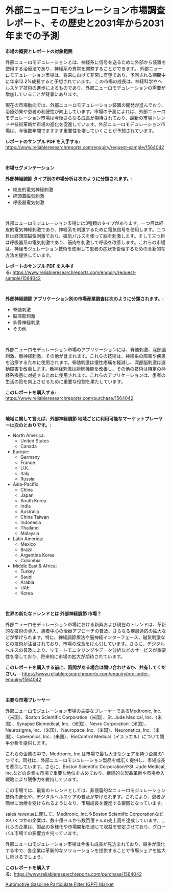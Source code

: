<p><h1>外部ニューロモジュレーション市場調査レポート、その歴史と2031年から2031年までの予測</h1></p><p><strong>市場の概要とレポートの対象範囲</strong></p>
<p><p>外部ニューロモデュレーションとは、神経系に信号を送るために外部から装置を使用する治療法であり、神経系の異常を調整することができます。 外部ニューロモデュレーション市場は、将来に向けて非常に有望であり、予測される期間中に年率12.2%成長すると予想されています。 この市場の成長は、神経科学やヘルスケア技術の進歩によるものであり、外部ニューロモデュレーションの需要が増加していることが背景にあります。</p><p>現在の市場動向では、外部ニューロモデュレーション装置の開発が進んでおり、治療効果や患者の利便性が向上しています。市場の予測によれば、外部ニューロモデュレーション市場は今後さらなる成長が期待されており、最新の市場トレンドや技術革新が市場の進化を促進しています。外部ニューロモデュレーション市場は、今後数年間でますます重要性を増していくことが予想されています。</p></p>
<p><strong>レポートのサンプル PDF を入手する:</strong> <a href="https://www.reliableresearchreports.com/enquiry/request-sample/1564042">https://www.reliableresearchreports.com/enquiry/request-sample/1564042</a></p>
<p>&nbsp;</p>
<p><strong>市場セグメンテーション</strong></p>
<p><strong>外部神経調節 タイプ別の市場分析は次のように分類されます。:</strong></p>
<p><ul><li>経皮的電気神経刺激</li><li>経頭蓋磁気刺激</li><li>呼吸器電気刺激</li></ul></p>
<p>&nbsp;</p>
<p><p>外部ニューロモジュレーション市場には3種類のタイプがあります。一つ目は経皮的電気神経刺激であり、神経系を刺激するために電気信号を使用します。二つ目は経頭部磁気刺激であり、磁気パルスを使って脳を刺激します。そして三つ目は呼吸器系の電気刺激であり、筋肉を刺激して呼吸を改善します。これらの市場は、神経モジュレーション技術を使用して患者の症状を管理するための革新的な方法を提供しています。</p></p>
<p><strong>レポートのサンプル PDF を入手する:</strong>&nbsp;<a href="https://www.reliableresearchreports.com/enquiry/request-sample/1564042">https://www.reliableresearchreports.com/enquiry/request-sample/1564042</a></p>
<p>&nbsp;</p>
<p><strong> 外部神経調節 アプリケーション別の市場産業調査は次のように分類されます。:</strong></p>
<p><ul><li>脊髄刺激</li><li>脳深部刺激</li><li>仙骨神経刺激</li><li>その他</li></ul></p>
<p>&nbsp;</p>
<p><p>外部ニューロモデュレーション市場のアプリケーションには、脊髄刺激、深部脳刺激、骶神経刺激、その他が含まれます。これらの技術は、神経系の障害や疾患を治療するために使用されます。脊髄刺激は慢性疼痛を軽減し、深部脳刺激は運動障害を改善します。骶神経刺激は膀胱機能を改善し、その他の技術は特定の神経系疾患に対処するために使用されます。これらのアプリケーションは、患者の生活の質を向上させるために重要な役割を果たしています。</p></p>
<p><strong>このレポートを購入する:</strong>&nbsp; <a href="https://www.reliableresearchreports.com/purchase/1564042">https://www.reliableresearchreports.com/purchase/1564042</a></p>
<p>&nbsp;</p>
<p><strong>地域に関して言えば、外部神経調節 地域ごとに利用可能なマーケットプレーヤーは次のとおりです。:</strong></p>
<p><ul>
    <li>
        North America:
        <ul>
            <li>United States</li>
            <li>Canada</li>
        </ul>
    </li>
    <li>
        Europe:
        <ul>
            <li>Germany</li>
            <li>France</li>
            <li>U.K.</li>
            <li>Italy</li>
            <li>Russia</li>
        </ul>
    </li>
    <li>
        Asia-Pacific:
        <ul>
            <li>China</li>
            <li>Japan</li>
            <li>South Korea</li>
            <li>India</li>
            <li>Australia</li>
            <li>China Taiwan</li>
            <li>Indonesia</li>
            <li>Thailand</li>
            <li>Malaysia</li>
        </ul>
    </li>
    <li>
        Latin America:
        <ul>
            <li>Mexico</li>
            <li>Brazil</li>
            <li>Argentina Korea</li>
            <li>Colombia</li>
        </ul>
    </li>
    <li>
        Middle East & Africa:
        <ul>
            <li>Turkey</li>
            <li>Saudi</li>
            <li>Arabia</li>
            <li>UAE</li>
            <li>Korea</li>
        </ul>
    </li>
    </ul></p>
<p>&nbsp;</p>
<p><strong>世界の新たなトレンドとは 外部神経調節 市場？</strong></p>
<p><p>外部ニューロモデュレーション市場における新興および現在のトレンドは、革新的な技術の導入、患者中心の治療アプローチの普及、さらなる疾患適応の拡大などが挙げられます。特に、神経調節療法や脳神経インターフェース、磁気刺激などの技術が注目されており、市場の成長をけん引しています。さらに、デジタルヘルスの普及により、リモートモニタリングやデータ分析などのサービスが重要性を増しており、将来的に市場の拡大が期待されています。</p></p>
<p><strong>このレポートを購入する前に、質問がある場合は問い合わせるか、共有してください。</strong>- <a href="https://www.reliableresearchreports.com/enquiry/pre-order-enquiry/1564042">https://www.reliableresearchreports.com/enquiry/pre-order-enquiry/1564042</a></p>
<p>&nbsp;</p>
<p><strong>主要な市場プレーヤー</strong></p>
<p><p>外部ニューロモジュレーション市場の主要なプレーヤーであるMedtronic, Inc.（米国）、Boston Scientific Corporation（米国）、St. Jude Medical, Inc.（米国）、Synapse Biomedical, Inc.（米国）、Nevro Corporation（米国）、Neurosigma, Inc.（米国）、Neuropace, Inc.（米国）、Neuronetics, Inc.（米国）、Cyberonics, Inc.（米国）、BioControl Medical（イスラエル）について競争分析を提供します。</p><p>これらの企業の中で、Medtronic, Inc.は市場で最も大きなシェアを持つ企業の1つです。同社は、外部ニューロモジュレーション製品を幅広く提供し、市場成長を牽引しています。さらに、Boston Scientific CorporationやSt. Jude Medical, Inc.などの企業も市場で重要な地位を占めており、継続的な製品革新や市場参入戦略により競争力を維持しています。</p><p>この市場では、最新のトレンドとしては、非侵襲的なニューロモジュレーション技術の進化や、デジタルヘルスケアの普及が挙げられます。これにより、患者が簡単に治療を受けられるようになり、市場成長を促進する要因となっています。</p><p>sales revenueに関して、Medtronic, Inc.やBoston Scientific Corporationなどのいくつかの企業は、数十億ドルから数百億ドルの売上高を達成しています。これらの企業は、製品の多様化や市場開拓を通じて収益を安定させており、グローバル市場での影響力を持っています。</p><p>外部ニューロモジュレーション市場は今後も成長が見込まれており、競争が激化する中で、各企業は革新的なソリューションを提供することで市場シェアを拡大し続けるでしょう。</p></p>
<p><strong>このレポートを購入する:</strong>&nbsp;&nbsp;<a href="https://www.reliableresearchreports.com/purchase/1564042">https://www.reliableresearchreports.com/purchase/1564042</a></p>
<p><p><a href="https://sulfuric-clavicle-d39.notion.site/Automotive-Gasoline-Particulate-Filter-GPF-Market-Furnish-Information-about-Market-Size-Market-Sh-11663ccb41bd49a0a24c2993ef50737f">Automotive Gasoline Particulate Filter (GPF) Market</a></p></p>